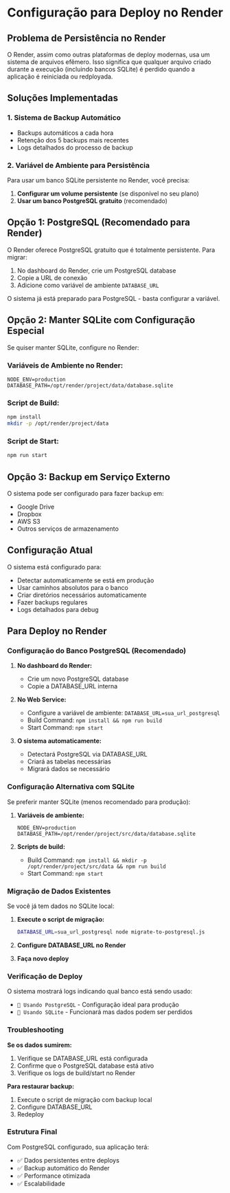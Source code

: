 # Configuração para Deploy no Render

## Problema de Persistência no Render

O Render, assim como outras plataformas de deploy modernas, usa um sistema de arquivos efêmero. Isso significa que qualquer arquivo criado durante a execução (incluindo bancos SQLite) é perdido quando a aplicação é reiniciada ou redployada.

## Soluções Implementadas

### 1. Sistema de Backup Automático
- Backups automáticos a cada hora
- Retenção dos 5 backups mais recentes
- Logs detalhados do processo de backup

### 2. Variável de Ambiente para Persistência
Para usar um banco SQLite persistente no Render, você precisa:

1. **Configurar um volume persistente** (se disponível no seu plano)
2. **Usar um banco PostgreSQL gratuito** (recomendado)

## Opção 1: PostgreSQL (Recomendado para Render)

O Render oferece PostgreSQL gratuito que é totalmente persistente. Para migrar:

1. No dashboard do Render, crie um PostgreSQL database
2. Copie a URL de conexão 
3. Adicione como variável de ambiente `DATABASE_URL`

O sistema já está preparado para PostgreSQL - basta configurar a variável.

## Opção 2: Manter SQLite com Configuração Especial

Se quiser manter SQLite, configure no Render:

### Variáveis de Ambiente no Render:
```
NODE_ENV=production
DATABASE_PATH=/opt/render/project/data/database.sqlite
```

### Script de Build:
```bash
npm install
mkdir -p /opt/render/project/data
```

### Script de Start:
```bash
npm run start
```

## Opção 3: Backup em Serviço Externo

O sistema pode ser configurado para fazer backup em:
- Google Drive
- Dropbox  
- AWS S3
- Outros serviços de armazenamento

## Configuração Atual

O sistema está configurado para:
- Detectar automaticamente se está em produção
- Usar caminhos absolutos para o banco
- Criar diretórios necessários automaticamente
- Fazer backups regulares
- Logs detalhados para debug

## Para Deploy no Render

### Configuração do Banco PostgreSQL (Recomendado)

1. **No dashboard do Render:**
   - Crie um novo PostgreSQL database
   - Copie a DATABASE_URL interna

2. **No Web Service:**
   - Configure a variável de ambiente: `DATABASE_URL=sua_url_postgresql`
   - Build Command: `npm install && npm run build`  
   - Start Command: `npm start`

3. **O sistema automaticamente:**
   - Detectará PostgreSQL via DATABASE_URL
   - Criará as tabelas necessárias
   - Migrará dados se necessário

### Configuração Alternativa com SQLite

Se preferir manter SQLite (menos recomendado para produção):

1. **Variáveis de ambiente:**
   ```
   NODE_ENV=production
   DATABASE_PATH=/opt/render/project/src/data/database.sqlite
   ```

2. **Scripts de build:**
   - Build Command: `npm install && mkdir -p /opt/render/project/src/data && npm run build`
   - Start Command: `npm start`

### Migração de Dados Existentes

Se você já tem dados no SQLite local:

1. **Execute o script de migração:**
   ```bash
   DATABASE_URL=sua_url_postgresql node migrate-to-postgresql.js
   ```

2. **Configure DATABASE_URL no Render**

3. **Faça novo deploy**

### Verificação de Deploy

O sistema mostrará logs indicando qual banco está sendo usado:
- `🐘 Usando PostgreSQL` - Configuração ideal para produção
- `📁 Usando SQLite` - Funcionará mas dados podem ser perdidos

### Troubleshooting

**Se os dados sumirem:**
1. Verifique se DATABASE_URL está configurada
2. Confirme que o PostgreSQL database está ativo
3. Verifique os logs de build/start no Render

**Para restaurar backup:**
1. Execute o script de migração com backup local
2. Configure DATABASE_URL
3. Redeploy

### Estrutura Final

Com PostgreSQL configurado, sua aplicação terá:
- ✅ Dados persistentes entre deploys
- ✅ Backup automático do Render
- ✅ Performance otimizada
- ✅ Escalabilidade